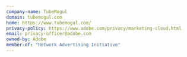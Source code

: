 ```yaml
---
company-name: TubeMogul
domain: tubemogul.com
home: https://www.tubemogul.com/
privacy-policy: https://www.adobe.com/privacy/marketing-cloud.html
email: privacy-officer@adobe.com
owned-by: Adobe
member-of: "Network Advertising Initiative"
---
```




